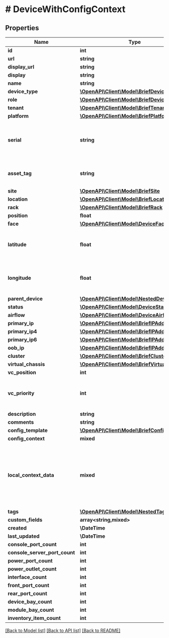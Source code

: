 # # DeviceWithConfigContext

## Properties

Name | Type | Description | Notes
------------ | ------------- | ------------- | -------------
**id** | **int** |  | [readonly]
**url** | **string** |  | [readonly]
**display_url** | **string** |  | [readonly]
**display** | **string** |  | [readonly]
**name** | **string** |  | [optional]
**device_type** | [**\OpenAPI\Client\Model\BriefDeviceType**](BriefDeviceType.md) |  |
**role** | [**\OpenAPI\Client\Model\BriefDeviceRole**](BriefDeviceRole.md) |  |
**tenant** | [**\OpenAPI\Client\Model\BriefTenant**](BriefTenant.md) |  | [optional]
**platform** | [**\OpenAPI\Client\Model\BriefPlatform**](BriefPlatform.md) |  | [optional]
**serial** | **string** | Chassis serial number, assigned by the manufacturer | [optional]
**asset_tag** | **string** | A unique tag used to identify this device | [optional]
**site** | [**\OpenAPI\Client\Model\BriefSite**](BriefSite.md) |  |
**location** | [**\OpenAPI\Client\Model\BriefLocation**](BriefLocation.md) |  | [optional]
**rack** | [**\OpenAPI\Client\Model\BriefRack**](BriefRack.md) |  | [optional]
**position** | **float** |  | [optional]
**face** | [**\OpenAPI\Client\Model\DeviceFace**](DeviceFace.md) |  | [optional]
**latitude** | **float** | GPS coordinate in decimal format (xx.yyyyyy) | [optional]
**longitude** | **float** | GPS coordinate in decimal format (xx.yyyyyy) | [optional]
**parent_device** | [**\OpenAPI\Client\Model\NestedDevice**](NestedDevice.md) |  | [readonly]
**status** | [**\OpenAPI\Client\Model\DeviceStatus**](DeviceStatus.md) |  | [optional]
**airflow** | [**\OpenAPI\Client\Model\DeviceAirflow**](DeviceAirflow.md) |  | [optional]
**primary_ip** | [**\OpenAPI\Client\Model\BriefIPAddress**](BriefIPAddress.md) |  | [readonly]
**primary_ip4** | [**\OpenAPI\Client\Model\BriefIPAddress**](BriefIPAddress.md) |  | [optional]
**primary_ip6** | [**\OpenAPI\Client\Model\BriefIPAddress**](BriefIPAddress.md) |  | [optional]
**oob_ip** | [**\OpenAPI\Client\Model\BriefIPAddress**](BriefIPAddress.md) |  | [optional]
**cluster** | [**\OpenAPI\Client\Model\BriefCluster**](BriefCluster.md) |  | [optional]
**virtual_chassis** | [**\OpenAPI\Client\Model\BriefVirtualChassis**](BriefVirtualChassis.md) |  | [optional]
**vc_position** | **int** |  | [optional]
**vc_priority** | **int** | Virtual chassis master election priority | [optional]
**description** | **string** |  | [optional]
**comments** | **string** |  | [optional]
**config_template** | [**\OpenAPI\Client\Model\BriefConfigTemplate**](BriefConfigTemplate.md) |  | [optional]
**config_context** | **mixed** |  | [readonly]
**local_context_data** | **mixed** | Local config context data takes precedence over source contexts in the final rendered config context | [optional]
**tags** | [**\OpenAPI\Client\Model\NestedTag[]**](NestedTag.md) |  | [optional]
**custom_fields** | **array<string,mixed>** |  | [optional]
**created** | **\DateTime** |  | [readonly]
**last_updated** | **\DateTime** |  | [readonly]
**console_port_count** | **int** |  | [readonly]
**console_server_port_count** | **int** |  | [readonly]
**power_port_count** | **int** |  | [readonly]
**power_outlet_count** | **int** |  | [readonly]
**interface_count** | **int** |  | [readonly]
**front_port_count** | **int** |  | [readonly]
**rear_port_count** | **int** |  | [readonly]
**device_bay_count** | **int** |  | [readonly]
**module_bay_count** | **int** |  | [readonly]
**inventory_item_count** | **int** |  | [readonly]

[[Back to Model list]](../../README.md#models) [[Back to API list]](../../README.md#endpoints) [[Back to README]](../../README.md)
